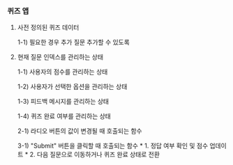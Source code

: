### 퀴즈 앱

1. 사전 정의된 퀴즈 데이터
      
      1-1) 필요한 경우 추가 질문 추가할 수 있도록



2. 현재 질문 인덱스를 관리하는 상태
   
      1-1) 사용자의 점수를 관리하는 상태
      
      1-2) 사용자가 선택한 옵션을 관리하는 상태
      
      1-3) 피드백 메시지를 관리하는 상태
      
      1-4) 퀴즈 완료 여부를 관리하는 상태
    
      
      2-1) 라디오 버튼의 값이 변경될 때 호출되는 함수

      
      3-1) "Submit" 버튼을 클릭할 때 호출되는 함수
        * 1. 정답 여부 확인 및 점수 업데이트
        * 2. 다음 질문으로 이동하거나 퀴즈 완료 상태로 전환
    
